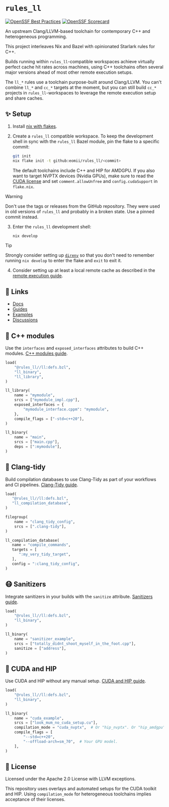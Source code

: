 # `rules_ll`

[![OpenSSF Best Practices](https://bestpractices.coreinfrastructure.org/projects/6822/badge)](https://bestpractices.coreinfrastructure.org/projects/6822)
[![OpenSSF Scorecard](https://api.securityscorecards.dev/projects/github.com/eomii/rules_ll/badge)](https://securityscorecards.dev/viewer/?uri=github.com/eomii/rules_ll)

An upstream Clang/LLVM-based toolchain for contemporary C++ and heterogeneous
programming.

This project interleaves Nix and Bazel with opinionated Starlark rules for C++.

<!-- vale alex.ProfanityUnlikely = NO -->
Builds running within `rules_ll`-compatible workspaces achieve virtually perfect
cache hit rates across machines, using C++ toolchains often several major
versions ahead of most other remote execution setups.

The `ll_*` rules use a toolchain purpose-built around Clang/LLVM. You can't
combine `ll_*` and `cc_*` targets at the moment, but you can still build `cc_*`
projects in `rules_ll`-workspaces to leverage the remote execution setup and
share caches.

## ✨ Setup

<!-- markdownlint-disable MD029 -->

1. Install [nix with flakes](https://github.com/NixOS/experimental-nix-installer).

2. Create a `rules_ll` compatible workspace. To keep the development shell in
   sync with the `rules_ll` Bazel module, pin the flake to a specific commit:

   ```bash
   git init
   nix flake init -t github:eomii/rules_ll/<commit>
   ```

   The default toolchains include C++ and HIP for AMDGPU. If you also want to
   target NVPTX devices (Nvidia GPUs), make sure to read the [CUDA license](https://docs.nvidia.com/cuda/eula/index.html)
   and set `comment.allowUnfree` and `config.cudaSupport` in `flake.nix`.

> [!WARNING]
> Don't use the tags or releases from the GitHub repository. They were used in
> old versions of `rules_ll` and probably in a broken state. Use a pinned commit
> instead.

3. Enter the `rules_ll` development shell:

   ```bash
   nix develop
   ```

> [!TIP]
> Strongly consider setting up [`direnv`](https://github.com/direnv/direnv) so
> that you don't need to remember running `nix develop` to enter the flake and
> `exit` to exit it.

4. Consider setting up at least a local remote cache as described in the [remote
   execution guide](https://ll.eomii.org/setup/remote_execution).
<!-- vale alex.ProfanityUnlikely = YES -->

<!-- markdownlint-enable MD029 -->

## 🔗 Links

- [Docs](https://ll.eomii.org)
- [Guides](https://ll.eomii.org/guides)
- [Examples](https://github.com/eomii/rules_ll/tree/main/examples)
- [Discussions](https://github.com/eomii/rules_ll/discussions)

## 🚀 C++ modules

Use the `interfaces` and `exposed_interfaces` attributes to build C++ modules.
[C++ modules guide](https://ll.eomii.org/guides/modules).

```python
load(
    "@rules_ll//ll:defs.bzl",
    "ll_binary",
    "ll_library",
)

ll_library(
    name = "mymodule",
    srcs = ["mymodule_impl.cpp"],
    exposed_interfaces = {
        "mymodule_interface.cppm": "mymodule",
    },
    compile_flags = ["-std=c++20"],
)

ll_binary(
    name = "main",
    srcs = ["main.cpp"],
    deps = [":mymodule"],
)
```

## 🧹 Clang-tidy

Build compilation databases to use Clang-Tidy as part of your workflows and CI
pipelines. [Clang-Tidy guide](https://ll.eomii.org/guides/clang_tidy).

```python
load(
   "@rules_ll//ll:defs.bzl",
   "ll_compilation_database",
)

filegroup(
    name = "clang_tidy_config",
    srcs = [".clang-tidy"],
)

ll_compilation_database(
   name = "compile_commands",
   targets = [
      ":my_very_tidy_target",
   ],
   config = ":clang_tidy_config",
)
```

## 😷 Sanitizers

Integrate sanitizers in your builds with the `sanitize` attribute.
[Sanitizers guide](https://ll.eomii.org/guides/sanitizers).

```python
load(
    "@rules_ll//ll:defs.bzl",
    "ll_binary",
)

ll_binary(
    name = "sanitizer_example",
    srcs = ["totally_didnt_shoot_myself_in_the_foot.cpp"],
    sanitize = ["address"],
)
```

## 🧮 CUDA and HIP

Use CUDA and HIP without any manual setup. [CUDA and HIP guide](https://ll.eomii.org/guides/cuda_and_hip).

```python
load(
    "@rules_ll//ll:defs.bzl",
    "ll_binary",
)

ll_binary(
    name = "cuda_example",
    srcs = ["look_mum_no_cuda_setup.cu"],
    compilation_mode = "cuda_nvptx",  # Or "hip_nvptx". Or "hip_amdgpu".
    compile_flags = [
        "--std=c++20",
        "--offload-arch=sm_70",  # Your GPU model.
    ],
)
```

## 📜 License

Licensed under the Apache 2.0 License with LLVM exceptions.

This repository uses overlays and automated setups for the CUDA toolkit and HIP.
Using `compilation_mode` for heterogeneous toolchains implies acceptance of
their licenses.
